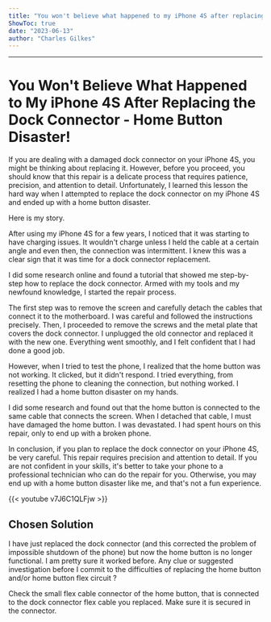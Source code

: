 ```yaml
---
title: "You won't believe what happened to my iPhone 4S after replacing the dock connector - Home button disaster!"
ShowToc: true 
date: "2023-06-13"
author: "Charles Gilkes"
---
```

*****
# You Won't Believe What Happened to My iPhone 4S After Replacing the Dock Connector - Home Button Disaster!

If you are dealing with a damaged dock connector on your iPhone 4S, you might be thinking about replacing it. However, before you proceed, you should know that this repair is a delicate process that requires patience, precision, and attention to detail. Unfortunately, I learned this lesson the hard way when I attempted to replace the dock connector on my iPhone 4S and ended up with a home button disaster.

Here is my story.

After using my iPhone 4S for a few years, I noticed that it was starting to have charging issues. It wouldn't charge unless I held the cable at a certain angle and even then, the connection was intermittent. I knew this was a clear sign that it was time for a dock connector replacement.

I did some research online and found a tutorial that showed me step-by-step how to replace the dock connector. Armed with my tools and my newfound knowledge, I started the repair process.

The first step was to remove the screen and carefully detach the cables that connect it to the motherboard. I was careful and followed the instructions precisely. Then, I proceeded to remove the screws and the metal plate that covers the dock connector. I unplugged the old connector and replaced it with the new one. Everything went smoothly, and I felt confident that I had done a good job.

However, when I tried to test the phone, I realized that the home button was not working. It clicked, but it didn't respond. I tried everything, from resetting the phone to cleaning the connection, but nothing worked. I realized I had a home button disaster on my hands.

I did some research and found out that the home button is connected to the same cable that connects the screen. When I detached that cable, I must have damaged the home button. I was devastated. I had spent hours on this repair, only to end up with a broken phone.

In conclusion, if you plan to replace the dock connector on your iPhone 4S, be very careful. This repair requires precision and attention to detail. If you are not confident in your skills, it's better to take your phone to a professional technician who can do the repair for you. Otherwise, you may end up with a home button disaster like me, and that's not a fun experience.

{{< youtube v7J6C1QLFjw >}} 



## Chosen Solution
 I have just replaced the dock connector (and this corrected the problem of impossible shutdown of the  phone) but now the home button is no longer functional. I am pretty sure it worked before. Any clue or suggested investigation before I commit to the difficulties of replacing the home button and/or home button flex circuit ?

 Check the small flex cable connector of the home button, that is connected to the dock connector flex cable you replaced.
Make sure it is secured in the connector.




